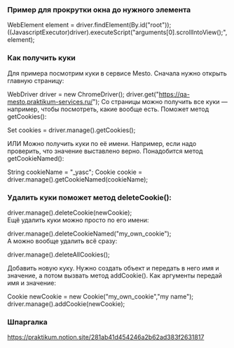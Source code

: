 ### Пример для прокрутки окна до нужного элемента

WebElement element = driver.findElement(By.id("root"));
((JavascriptExecutor)driver).executeScript("arguments[0].scrollIntoView();", element);



### Как получить куки
Для примера посмотрим куки в сервисе Mesto. Сначала нужно открыть главную страницу:

WebDriver driver = new ChromeDriver();
driver.get("https://qa-mesto.praktikum-services.ru/");
Со страницы можно получить все куки — например, чтобы посмотреть, какие вообще есть. Поможет метод getCookies():

Set<Cookie> cookies = driver.manage().getCookies();  

ИЛИ
Можно получить куки по её имени. Например, если надо проверить, что значение выставлено верно. Понадобится метод getCookieNamed():

String cookieName = "_yasc";
Cookie cookie = driver.manage().getCookieNamed(cookieName); 




### Удалить куки поможет метод deleteCookie():

driver.manage().deleteCookie(newCookie);   
Ещё удалить куки можно просто по его имени:

driver.manage().deleteCookieNamed("my_own_cookie");  
А можно вообще удалить всё сразу:

driver.manage().deleteAllCookies();

Добавить новую куку. Нужно создать объект и передать в него имя и значение, а потом вызвать метод addCookie(). Как аргументы передай имя и значение:

Cookie newCookie = new Cookie("my_own_cookie","my name");
driver.manage().addCookie(newCookie);   

### Шпаргалка  
https://praktikum.notion.site/281ab41d454246a2b62ad383f2631817